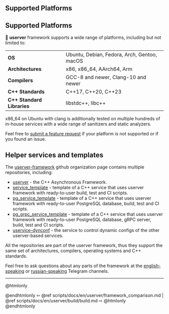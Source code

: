 ## Supported Platforms

## Supported Platforms

🐙 **userver** framework supports a wide range of platforms, including but not limited to:

| | |
|--|-----------------------------|
| **OS** | Ubuntu, Debian, Fedora, Arch, Gentoo, macOS |
| **Architectures** | x86, x86_64, AArch64, Arm |
| **Compilers** | GCC-8 and newer, Clang-10 and newer |
| **C++ Standards** | C++17, C++20, C++23 |
| **C++ Standard Libraries** | libstdc++, libc++ |

x86_64 on Ubuntu with clang is additionally tested on multiple
hundreds of in-house services with a wide range of sanitizers and static
analyzers.

Feel free to [submit a feature request](https://github.com/userver-framework/userver/issues)
if your platform is not supported or if you found an issue.


## Helper services and templates

The [userver-framework](https://github.com/userver-framework/) github
organization page contains multiple repositories, including:

* [userver](https://github.com/userver-framework/userver) - the C++
  Asynchronous Framework.
* [service_template](https://github.com/userver-framework/service_template) -
  template of a C++ service that uses userver framework with ready-to-user
  build, test and CI scripts. 
* [pg_service_template](https://github.com/userver-framework/pg_service_template) -
  template of a C++ service that uses userver framework with ready-to-user PostgreSQL database,
  build, test and CI scripts. 
* [pg_grpc_service_template](https://github.com/userver-framework/pg_grpc_service_template) -
  template of a C++ service that uses userver framework with ready-to-user PostgreSQL database, gRPC server,
  build, test and CI scripts. 
* [uservice-dynconf](https://github.com/userver-framework/uservice-dynconf) -
  the service to control dynamic configs of the other userver-based services.

All the repositories are part of the userver framework,
thus they support the same set of architectures, compilers, operating systems
and C++ standards.

Feel free to ask questions about any parts of the framework at the
[english-speaking](https://t.me/userver_en) or [russian-speaking](https://t.me/userver_ru)
Telegram channels.


----------

@htmlonly <div class="bottom-nav"> @endhtmlonly
⇦ @ref scripts/docs/en/userver/framework_comparison.md | @ref scripts/docs/en/userver/build/build.md ⇨
@htmlonly </div> @endhtmlonly
